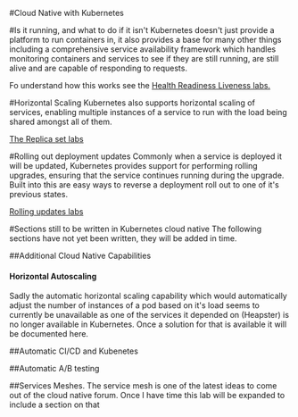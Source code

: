 #Cloud Native with Kubernetes

#Is it running, and what to do if it isn't
Kubernetes doesn't just provide a platform to run containers in, it also provides a base for many other things including a comprehensive service availability framework which handles monitoring containers and services to see if they are still running, are still alive and are capable of responding to requests.

Fo understand how this works see the [Health Readiness Liveness labs.](Health-readiness-liveness/Health-liveness-readiness.md)

#Horizontal Scaling
Kubernetes also supports horizontal scaling of services, enabling multiple instances of a service to run with the load being shared amongst all of them.

[The Replica set labs](Horizontal-scaling/Horizontal-scaling.md) 

#Rolling out deployment updates
Commonly when a service is deployed it will be updated, Kubernetes provides support for performing rolling upgrades, ensuring that the service continues running during the upgrade. Built into this are easy ways to reverse a deployment roll out to one of it's previous states.

[Rolling updates labs](Rolling-updates/Rolling-updates.md)


#Sections still to be written in Kubernetes cloud native
The following sections have not yet been written, they will be added in time.

##Additional Cloud Native Capabilities

#### Horizontal Autoscaling
Sadly the automatic horizontal scaling capability which would automatically adjust the number of instances of a pod based on it's load seems to currently be unavailable as one of the services it depended on (Heapster) is no longer available in Kubernetes. Once a solution for that is available it will be documented here.


##Automatic CI/CD and Kubenetes

##Automatic A/B testing

##Services Meshes.
The service mesh is one of the latest ideas to come out of the cloud native forum. Once I have time this lab will be expanded to include a section on that